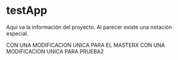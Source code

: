 testApp
=======
Aqui va la información del proyecto.
Al parecer existe una notación especial.

CON UNA MODIFICACION UNICA PARA EL MASTERX
CON UNA MODIFICACION UNICA PARA PRUEBA2

